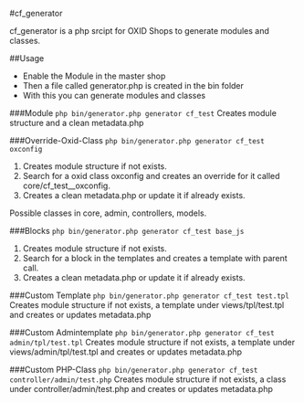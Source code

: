 #cf_generator

cf_generator is a php srcipt for OXID Shops to generate modules and classes.

##Usage

* Enable the Module in the master shop
* Then a file called generator.php is created in the bin folder
* With this you can generate modules and classes

###Module
    `php bin/generator.php generator cf_test` 
Creates module structure and a clean metadata.php

###Override-Oxid-Class
    `php bin/generator.php generator cf_test oxconfig`
1. Creates module structure if not exists.
2. Search for a oxid class oxconfig and creates an override for it called core/cf_test__oxconfig.
3. Creates a clean metadata.php or update it if already exists.

Possible classes in core, admin, controllers, models. 

###Blocks
    `php bin/generator.php generator cf_test base_js`
1. Creates module structure if not exists.
2. Search for a block in the templates and creates a template with parent call.
3. Creates a clean metadata.php or update it if already exists.

###Custom Template
    `php bin/generator.php generator cf_test test.tpl`
Creates module structure if not exists, a template under views/tpl/test.tpl and creates or updates metadata.php

###Custom Admintemplate
    `php bin/generator.php generator cf_test admin/tpl/test.tpl`
Creates module structure if not exists, a template under views/admin/tpl/test.tpl and creates or updates metadata.php

###Custom PHP-Class
    `php bin/generator.php generator cf_test controller/admin/test.php`
Creates module structure if not exists, a class under controller/admin/test.php and creates or updates metadata.php